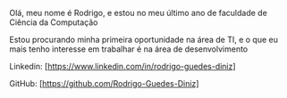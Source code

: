 Olá, meu nome é Rodrigo, e estou no meu último ano de faculdade de Ciência da Computação

Estou procurando minha primeira oportunidade na área de TI, e o que eu mais tenho interesse em trabalhar é na área de desenvolvimento

Linkedin:
[https://www.linkedin.com/in/rodrigo-guedes-diniz]

GitHub:
[https://github.com/Rodrigo-Guedes-Diniz]